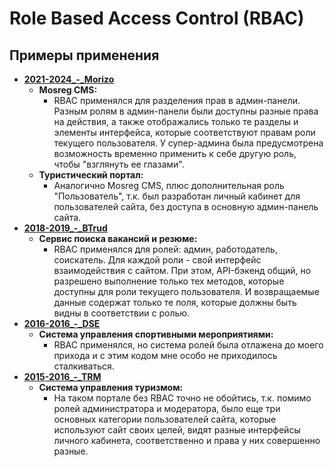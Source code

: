 # Role Based Access Control (RBAC)

## Примеры применения

- **[2021-2024_-_Morizo](../../experience/work/dev/2021-2024_-_Morizo.md)**
    - **Mosreg CMS:** 
        - RBAC применялся для разделения прав в админ-панели. Разным ролям в админ-панели были доступны разные права на действия, а также отображались только те разделы и элементы интерфейса, которые соответствуют правам роли текущего пользователя. У супер-админа была предусмотрена возможность временно применить к себе другую роль, чтобы "взглянуть ее глазами".
    - **Туристический портал:**
        - Аналогично Mosreg CMS, плюс дополнительная роль "Пользователь", т.к. был разработан личный кабинет для пользователей сайта, без доступа в основную админ-панель сайта.
- **[2018-2019_-_BTrud](../../experience/work/dev/2018-2019_-_BTrud.md)**
    - **Сервис поиска вакансий и резюме:**
        - RBAC применялся для ролей: админ, работодатель, соискатель. Для каждой роли - свой интерфейс взаимодействия с сайтом. При этом, API-бэкенд общий, но разрешено выполнение только тех методов, которые доступны для роли текущего пользователя. И возвращаемые данные содержат только те поля, которые должны быть видны в соответствии с ролью.
- **[2016-2016_-_DSE](../../experience/work/dev/2016-2016_-_DSE.md)**
    - **Система управления спортивными мероприятиями:**
        - RBAC применялся, но система ролей была отлажена до моего прихода и с этим кодом мне особо не приходилось сталкиваться.
- **[2015-2016_-_TRM](../../experience/work/dev/2015-2016_-_TRM.md)**
    - **Система управления туризмом:**
        - На таком портале без RBAC точно не обойтись, т.к. помимо ролей администратора и модератора, было еще три основных категории пользователей сайта, которые используют сайт своих целей, видят разные интерфейсы личного кабинета, соответственно и права у них совершенно разные.
